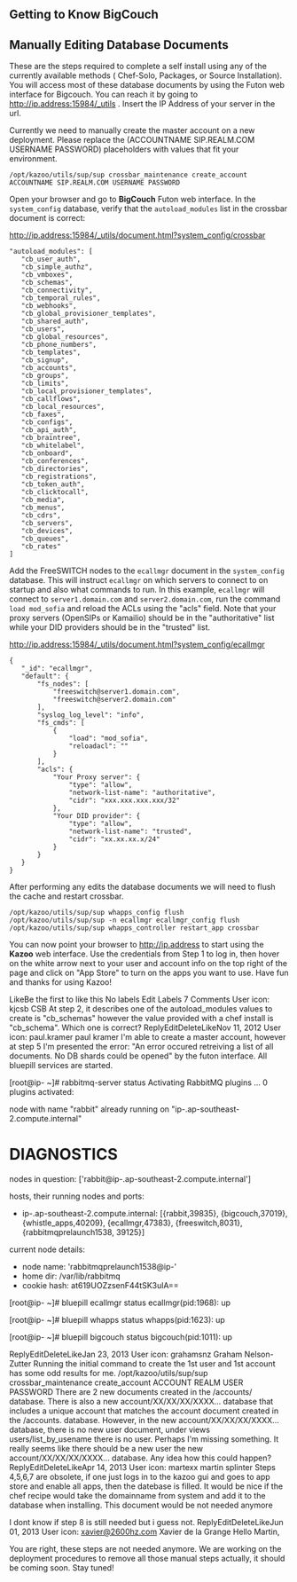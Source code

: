 ## Getting to Know BigCouch



## Manually Editing Database Documents

These are the steps required to complete a self install using any of the currently available methods ( Chef-Solo, Packages, or Source Installation).
You will access most of these database documents by using the Futon web interface for Bigcouch. You can reach it by going to  http://ip.address:15984/_utils . Insert the IP Address of your server in the url.
 
Currently we need to manually create the master account on a new deployment. Please replace the (ACCOUNTNAME SIP.REALM.COM USERNAME PASSWORD) placeholders with values that fit your environment.

`/opt/kazoo/utils/sup/sup crossbar_maintenance create_account ACCOUNTNAME SIP.REALM.COM USERNAME PASSWORD`


Open your browser and go to **BigCouch** Futon web interface. In the `system_config` database, verify that the `autoload_modules` list in the crossbar document is correct:
 
http://ip.address:15984/_utils/document.html?system_config/crossbar
 ```
"autoload_modules": [
    "cb_user_auth",
    "cb_simple_authz",
    "cb_vmboxes",
    "cb_schemas",
    "cb_connectivity",
    "cb_temporal_rules",
    "cb_webhooks",
    "cb_global_provisioner_templates",
    "cb_shared_auth",
    "cb_users",
    "cb_global_resources",
    "cb_phone_numbers",
    "cb_templates",
    "cb_signup",
    "cb_accounts",
    "cb_groups",
    "cb_limits",
    "cb_local_provisioner_templates",
    "cb_callflows",
    "cb_local_resources",
    "cb_faxes",
    "cb_configs",
    "cb_api_auth",
    "cb_braintree",
    "cb_whitelabel",
    "cb_onboard",
    "cb_conferences",
    "cb_directories",
    "cb_registrations",
    "cb_token_auth",
    "cb_clicktocall",
    "cb_media",
    "cb_menus",
    "cb_cdrs",
    "cb_servers",
    "cb_devices",
    "cb_queues",
    "cb_rates"
]
```

Add the FreeSWITCH nodes to the `ecallmgr` document in the `system_config` database. This will instruct `ecallmgr` on which servers to connect to on startup and also what commands to run. In this example, `ecallmgr` will connect to `server1.domain.com` and `server2.domain.com`, run the command `load mod_sofia` and reload the ACLs using the "acls" field. Note that your proxy servers (OpenSIPs or Kamailio) should be in the "authoritative" list while your DID providers should be in the "trusted" list.
 
http://ip.address:15984/_utils/document.html?system_config/ecallmgr
 ```
{
    "_id": "ecallmgr",
    "default": {
        "fs_nodes": [
            "freeswitch@server1.domain.com",
            "freeswitch@server2.domain.com"
        ],
        "syslog_log_level": "info",
        "fs_cmds": [
            {
                "load": "mod_sofia",
                "reloadacl": ""
            }
        ],
        "acls": {
            "Your Proxy server": {
                "type": "allow",
                "network-list-name": "authoritative",
                "cidr": "xxx.xxx.xxx.xxx/32"
            },
            "Your DID provider": {
                "type": "allow",
                "network-list-name": "trusted",
                "cidr": "xx.xx.xx.x/24"
            }
        }
    }
}
```
After performing any edits the database documents we will need to flush the cache and restart crossbar.
```
/opt/kazoo/utils/sup/sup whapps_config flush
/opt/kazoo/utils/sup/sup -n ecallmgr ecallmgr_config flush 
/opt/kazoo/utils/sup/sup whapps_controller restart_app crossbar
```
You can now point your browser to  http://ip.address to start using the **Kazoo** web interface. Use the credentials from Step 1 to log in, then hover on the white arrow next to your user and account info on the top right of the page and click on "App Store" to turn on the apps you want to use. Have fun and thanks for using Kazoo!
 
 
LikeBe the first to like this
No labels Edit Labels
7 Comments
 User icon: kjcsb
CSB
At step 2, it describes one of the autoload_modules values to create is "cb_schemas" however the value provided with a chef install is "cb_schema". Which one is correct?
ReplyEditDeleteLikeNov 11, 2012
 User icon: paul.kramer
paul kramer
I'm able to create a master account, however at step 5 I'm presented the error: "An error occured retreiving a list of all documents. No DB shards could be opened" by the futon interface. All bluepill services are started. 
 
[root@ip-<IP> ~]# rabbitmq-server status
Activating RabbitMQ plugins ...
0 plugins activated:
 
node with name "rabbit" already running on "ip-<IP>.ap-southeast-2.compute.internal"
 
DIAGNOSTICS
===========
 
nodes in question: ['rabbit@ip-<IP>.ap-southeast-2.compute.internal']
 
hosts, their running nodes and ports:
- ip-<IP>.ap-southeast-2.compute.internal: [{rabbit,39835},
                                                   {bigcouch,37019},
                                                   {whistle_apps,40209},
                                                   {ecallmgr,47383},
                                                   {freeswitch,8031},
                                                   {rabbitmqprelaunch1538,
                                                    39125}]
 
current node details:
- node name: 'rabbitmqprelaunch1538@ip-<IP>'
- home dir: /var/lib/rabbitmq
- cookie hash: at619UOZzsenF44tSK3ulA==
 
[root@ip-<IP> ~]# bluepill ecallmgr status
ecallmgr(pid:1968): up
 
[root@ip-<IP> ~]# bluepill whapps status
whapps(pid:1623): up
 
[root@ip-<IP> ~]# bluepill bigcouch status
bigcouch(pid:1011): up
 
 
ReplyEditDeleteLikeJan 23, 2013
 User icon: grahamsnz
Graham Nelson-Zutter
Running the initial command to create the 1st user and 1st account has some odd results for me.
/opt/kazoo/utils/sup/sup crossbar_maintenance create_account ACCOUNT REALM USER PASSWORD
There are 2 new documents created in the /accounts/ database. There is also a new account/XX/XX/XX/XXXX... database that includes a unique account that matches the account document created in the /accounts. database. However, in the new account/XX/XX/XX/XXXX... database, there is no new user document, under views users/list_by_usename there is no user.
Perhaps I'm missing something. It really seems like there should be a new user the new account/XX/XX/XX/XXXX... database.
Any idea how this could happen? 
ReplyEditDeleteLikeApr 14, 2013
 User icon: martexx
martin splinter
Steps 4,5,6,7 are obsolete, if one just logs in to the kazoo gui and goes to app store and enable all apps, then the datebase is filled.
It would be nice if the chef recipe would take the domainname from system and add it to the database when installing. This document would be not needed anymore
 
I dont know if step 8 is still needed but i guess not.
ReplyEditDeleteLikeJun 01, 2013
 User icon: xavier@2600hz.com
Xavier de la Grange
Hello Martin,
 
You are right, these steps are not needed anymore. We are working on the deployment procedures to remove all those manual steps actually, it should be coming soon. Stay tuned!

